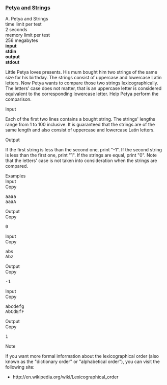 <h3><a href="https://codeforces.com/contest/112/problem/A" target="_blank" rel="noopener noreferrer">Petya and Strings</a></h3>
<div class="header"><div class="title">A. Petya and Strings</div><div class="time-limit"><div class="property-title">time limit per test</div>2 seconds</div><div class="memory-limit"><div class="property-title">memory limit per test</div>256 megabytes</div><div class="input-file input-standard" style="font-weight: bold"><div class="property-title">input</div>stdin</div><div class="output-file output-standard" style="font-weight: bold"><div class="property-title">output</div>stdout</div></div><div><p>Little Petya loves presents. His mum bought him two strings of the same size for his birthday. The strings consist of uppercase and lowercase Latin letters. Now Petya wants to compare those two strings <span class="tex-font-style-underline">lexicographically</span>. The letters' case does not matter, that is an uppercase letter is considered equivalent to the corresponding lowercase letter. Help Petya perform the comparison.</p></div><div class="input-specification"><div class="section-title">Input</div><p>Each of the first two lines contains a bought string. The strings' lengths range from <span class="tex-span">1</span> to <span class="tex-span">100</span> inclusive. It is guaranteed that the strings are of the same length and also consist of uppercase and lowercase Latin letters.</p></div><div class="output-specification"><div class="section-title">Output</div><p>If the first string is less than the second one, print "-1". If the second string is less than the first one, print "1". If the strings are equal, print "0". Note that the letters' case is not taken into consideration when the strings are compared.</p></div><div class="sample-tests"><div class="section-title">Examples</div><div class="sample-test"><div class="input"><div class="title">Input<div title="Copy" data-clipboard-target="#id003412160013549407" id="id003129379567533438" class="input-output-copier">Copy</div></div><pre id="id003412160013549407">aaaa<br>aaaA<br></pre></div><div class="output"><div class="title">Output<div title="Copy" data-clipboard-target="#id009349168427650862" id="id007197414669401776" class="input-output-copier">Copy</div></div><pre id="id009349168427650862">0<br></pre></div><div class="input"><div class="title">Input<div title="Copy" data-clipboard-target="#id009847324690800375" id="id007511807103198028" class="input-output-copier">Copy</div></div><pre id="id009847324690800375">abs<br>Abz<br></pre></div><div class="output"><div class="title">Output<div title="Copy" data-clipboard-target="#id008593818994020346" id="id005568972317811215" class="input-output-copier">Copy</div></div><pre id="id008593818994020346">-1<br></pre></div><div class="input"><div class="title">Input<div title="Copy" data-clipboard-target="#id0039843549925596644" id="id007730350711114704" class="input-output-copier">Copy</div></div><pre id="id0039843549925596644">abcdefg<br>AbCdEfF<br></pre></div><div class="output"><div class="title">Output<div title="Copy" data-clipboard-target="#id009803289598439215" id="id00009289174085432284" class="input-output-copier">Copy</div></div><pre id="id009803289598439215">1<br></pre></div></div></div><div class="note"><div class="section-title">Note</div><p>If you want more formal information about the lexicographical order (also known as the "<span class="tex-font-style-underline">dictionary order</span>" or "<span class="tex-font-style-underline">alphabetical order</span>"), you can visit the following site:</p><ul><li> <span class="tex-font-style-tt">http://en.wikipedia.org/wiki/Lexicographical_order</span></li></ul></div>